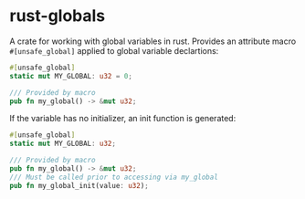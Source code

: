 # rust-globals

A crate for working with global variables in rust. Provides an attribute macro `#[unsafe_global]` applied to global variable declartions:


```rust
#[unsafe_global]
static mut MY_GLOBAL: u32 = 0;

/// Provided by macro
pub fn my_global() -> &mut u32;
```

If the variable has no initializer, an init function is generated:

```rust
#[unsafe_global]
static mut MY_GLOBAL: u32;

/// Provided by macro
pub fn my_global() -> &mut u32;
/// Must be called prior to accessing via my_global
pub fn my_global_init(value: u32);
```

